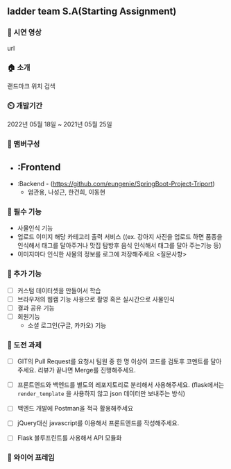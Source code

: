 ## ladder team S.A(Starting Assignment)

<p align='center'>
</p>

<p align='center'>
<!--  팀 이미지  -->
</p>

### 🔗 시연 영상
url 

### 🏠 소개
랜드마크 위치 검색

### ⏲️ 개발기간
2022년 05월 18일 ~ 2021년 05월 25일

### 🧙 맴버구성
- :Frontend
  - 
- :Backend - (https://github.com/eungenie/SpringBoot-Project-Triport)
  - 엄관용, 나성근, 한건희, 이동현

<!-- ### 📌 기술 선택 이유! - <a href="https://github.com/rayrayj92/triport/wiki/%EA%B8%B0%EC%88%A0-%EC%84%A0%ED%83%9D-%EC%9D%B4%EC%9C%A0" >상세보기 - WIKI 이동</a> -->


### 📌 필수 기능
- 사물인식 기능
- 업로드 이미지 해당 카테고리 출력 서비스 ((ex. 강아지 사진을 업로드 하면 품종을 인식해서 태그를 달아주거나 맛집 탐방후 음식 인식해서 태그를 달아 주는기능 등)
- 이미지마다 인식한 사물의 정보를 로그에 저장해주세요 <질문사항>


### 📌 추가 기능
- [ ] 커스텀 데이터셋을 만들어서 학습
- [ ] 브라우저의 웹캠 기능 사용으로 촬영 혹은 실시간으로 사물인식
- [ ] 결과 공유 기능
- [ ] 회원기능
    - 소셜 로그인(구글, 카카오) 기능


### 📌 도전 과제
- [ ] GIT의 Pull Request를 요청시 팀원 중 한 명 이상이 코드를 검토후 코멘트를 달아주세요. 리뷰가 끝나면 Merge를 진행해주세요.
- [ ] 프론트엔드와 백엔드를 별도의 레포지토리로 분리해서 사용해주세요. (flask에서는 `render_template` 을 사용하지 않고 json 데이터만 보내주는 방식)
- [ ] 백엔드 개발에 Postman을 적극 활용해주세요
- [ ] jQuery대신 javascript를 이용해서 프론트엔드를 작성해주세요.
- [ ] Flask 블루프린트를 사용해서 API 모듈화


### 📌 와이어 프레임









